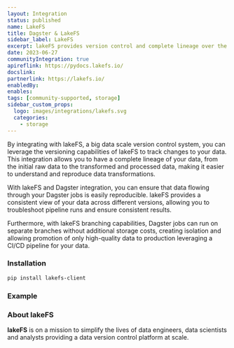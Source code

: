 ```yaml
---
layout: Integration
status: published
name: LakeFS
title: Dagster & LakeFS
sidebar_label: LakeFS
excerpt: lakeFS provides version control and complete lineage over the data lake.
date: 2023-06-27
communityIntegration: true
apireflink: https://pydocs.lakefs.io/
docslink:
partnerlink: https://lakefs.io/
enabledBy:
enables:
tags: [community-supported, storage]
sidebar_custom_props: 
  logo: images/integrations/lakefs.svg
  categories:
    - storage
---
```


By integrating with lakeFS, a big data scale version control system, you can leverage the versioning capabilities of lakeFS to track changes to your data. This integration allows you to have a complete lineage of your data, from the initial raw data to the transformed and processed data, making it easier to understand and reproduce data transformations.

With lakeFS and Dagster integration, you can ensure that data flowing through your Dagster jobs is easily reproducible. lakeFS provides a consistent view of your data across different versions, allowing you to troubleshoot pipeline runs and ensure consistent results.

Furthermore, with lakeFS branching capabilities, Dagster jobs can run on separate branches without additional storage costs, creating isolation and allowing promotion of only high-quality data to production leveraging a CI/CD pipeline for your data.

### Installation

```bash
pip install lakefs-client
```

### Example

<CodeExample filePath="integrations/lakefs.py" language="python" />

### About lakeFS

**lakeFS** is on a mission to simplify the lives of data engineers, data scientists and analysts providing a data version control platform at scale.
